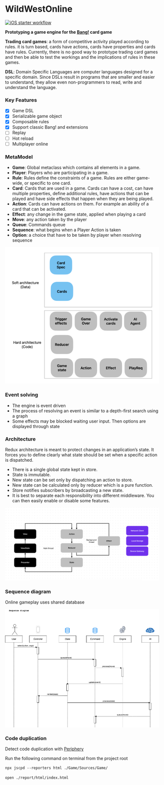 # WildWestOnline

[![iOS starter workflow](https://github.com/stephtelolahy/WildWestOnline/actions/workflows/ios.yml/badge.svg?branch=main)](https://github.com/stephtelolahy/WildWestOnline/actions/workflows/ios.yml)

**Prototyping a game engine for the [Bang!](<https://en.wikipedia.org/wiki/Bang!_(card_game)>) card game**

**Trading card games**: a form of competitive activity played according to rules. it is turn based, cards have actions, cards have properties and cards have rules.
Currently, there is no good way to prototype trading card games and then be able to test the workings and the implications of rules in these games. 

**DSL**: Domain Specific Languages are computer languages designed for a specific domain. 
Since DSLs result in programs that are smaller and easier to understand, they allow even non-programmers to read, write and understand the language.

### Key Features

- [x] Game DSL
- [x] Serializable game object
- [x] Composable rules
- [x] Support classic Bang! and extensions
- [ ] Replay
- [ ] Hot reload
- [ ] Multiplayer online

### MetaModel

- **Game**: Global metaclass which contains all elements in a game.
- **Player**: Players who are participating in a game.
- **Rule**: Rules define the constraints of a game. Rules are either game-wide, or specific to one card.
- **Card**: Cards that are used in a game. Cards can have a cost, can have multiple properties, define additional rules, have actions that can be played and have side effects that happen when they are being played.
- **Action**: Cards can have actions on them. For example an ability of a card that can be activated.
- **Effect**: any change in the game state, applied when playing a card
- **Move**: any action taken by the player
- **Queue**: Commands queue
- **Sequence**: what begins when a Player Action is taken
- **Option**: a choice that have to be taken by player when resolving sequence

![](Docs/architecture.png)

### Event solving

- The engine is event driven
- The process of resolving an event is similar to a depth-first search using a graph 
- Some effects may be blocked waiting user input. Then options are displayed through state


### Architecture

Redux architecture is meant to protect changes in an application’s state. It forces you to define clearly what state should be set when a specific action is dispatched.

- There is a single global state kept in store.
- State is immutable.
- New state can be set only by dispatching an action to store.
- New state can be calculated only by reducer which is a pure function.
- Store notifies subscribers by broadcasting a new state.
- It is best to separate each responsibility into different middleware. You can then easily enable or disable some features.

![](Docs/redux.png)

### Sequence diagram

Online gameplay uses shared database

![](docs/sequence.png)


### Code duplication
Detect code duplication with [Periphery](https://github.com/kucherenko/jscpd/tree/master/packages/jscpd#html)

Run the following command on terminal from the project root

```
npx jscpd --reporters html ./Game/Sources/Game/

open ./report/html/index.html
```
